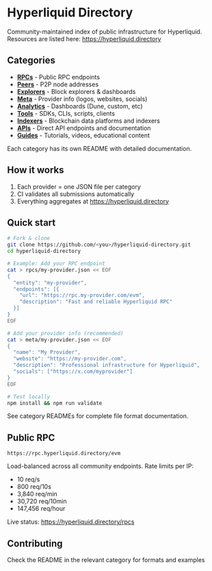 # Hyperliquid Directory

Community-maintained index of public infrastructure for Hyperliquid. Resources are listed here: https://hyperliquid.directory

## Categories

- **[RPCs](rpcs/)** - Public RPC endpoints
- **[Peers](peers/)** - P2P node addresses  
- **[Explorers](explorers/)** - Block explorers & dashboards
- **[Meta](meta/)** - Provider info (logos, websites, socials)
- **[Analytics](analytics/)** - Dashboards (Dune, custom, etc)
- **[Tools](tools/)** - SDKs, CLIs, scripts, clients
- **[Indexers](indexers/)** - Blockchain data platforms and indexers
- **[APIs](apis/)** - Direct API endpoints and documentation
- **[Guides](guides/)** - Tutorials, videos, educational content

Each category has its own README with detailed documentation.

## How it works

1. Each provider = one JSON file per category
2. CI validates all submissions automatically
3. Everything aggregates at https://hyperliquid.directory

## Quick start

```bash
# Fork & clone
git clone https://github.com/<you>/hyperliquid-directory.git
cd hyperliquid-directory

# Example: Add your RPC endpoint
cat > rpcs/my-provider.json << EOF
{
  "entity": "my-provider",
  "endpoints": [{
    "url": "https://rpc.my-provider.com/evm",
    "description": "Fast and reliable Hyperliquid RPC"
  }]
}
EOF

# Add your provider info (recommended)
cat > meta/my-provider.json << EOF
{
  "name": "My Provider",
  "website": "https://my-provider.com",
  "description": "Professional infrastructure for Hyperliquid",
  "socials": ["https://x.com/myprovider"]
}
EOF

# Test locally
npm install && npm run validate
```

See category READMEs for complete file format documentation.

## Public RPC

`https://rpc.hyperliquid.directory/evm`

Load-balanced across all community endpoints. Rate limits per IP:
- 10 req/s
- 800 req/10s
- 3,840 req/min
- 30,720 req/10min
- 147,456 req/hour

Live status: https://hyperliquid.directory/rpcs


## Contributing

Check the README in the relevant category for formats and examples
